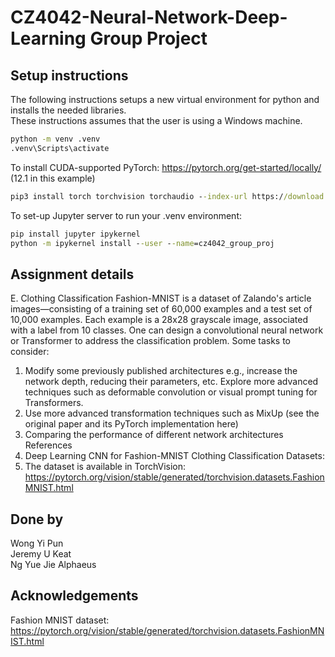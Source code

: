 # CZ4042-Neural-Network-Deep-Learning Group Project

## Setup instructions

The following instructions setups a new virtual environment for python and installs the needed libraries.  
These instructions assumes that the user is using a Windows machine.  

```cmd
python -m venv .venv
.venv\Scripts\activate
```

To install CUDA-supported PyTorch: https://pytorch.org/get-started/locally/
(12.1 in this example)
```cmd
pip3 install torch torchvision torchaudio --index-url https://download.pytorch.org/whl/cu121
```

To set-up Jupyter server to run your .venv environment:
```cmd
pip install jupyter ipykernel
python -m ipykernel install --user --name=cz4042_group_proj
```

## Assignment details
E. Clothing Classification
Fashion-MNIST is a dataset of Zalando's article images—consisting of a training set of 60,000 examples
and a test set of 10,000 examples. Each example is a 28x28 grayscale image, associated with a label from
10 classes. One can design a convolutional neural network or Transformer to address the classification
problem. Some tasks to consider:
1. Modify some previously published architectures e.g., increase the network depth, reducing their
parameters, etc. Explore more advanced techniques such as deformable convolution or visual
prompt tuning for Transformers.
2. Use more advanced transformation techniques such as MixUp (see the original paper and its
PyTorch implementation here)
3. Comparing the performance of different network architectures
References
3. Deep Learning CNN for Fashion-MNIST Clothing Classification
Datasets:
1. The dataset is available in TorchVision:
https://pytorch.org/vision/stable/generated/torchvision.datasets.FashionMNIST.html

## Done by
Wong Yi Pun  
Jeremy U Keat  
Ng Yue Jie Alphaeus 

## Acknowledgements
Fashion MNIST dataset: https://pytorch.org/vision/stable/generated/torchvision.datasets.FashionMNIST.html
